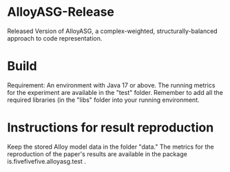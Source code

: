 # AlloyASG-Release
Released Version of AlloyASG, a complex-weighted, structurally-balanced approach to code representation. 
# Build
Requirement: An environment with Java 17 or above. The running metrics for the experiment are available in the "test" folder. Remember to add all the required libraries (in the "libs" folder into your running environment. 
# Instructions for result reproduction
Keep the stored Alloy model data in the folder "data." The metrics for the reproduction of the paper's results are available in the package is.fivefivefive.alloyasg.test . 

